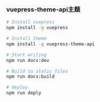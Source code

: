 ### vuepress-theme-api主题

```bash
# Install vuepress
npm install -g vuepress

# Install theme
npm install -g vuepress-theme-api

# Start writing
npm run docs:dev

# Build to static files
npm run docs:build

# deploy
npm run deply

```
